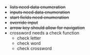 - ~~lists need data enumeration~~
- ~~inputs need data enumeration~~
- ~~start fields need enumeration~~
- ~~override input~~
- ~~arrow key should allow for navigation~~
- crossword needs a check function
    - check letter 
    - check word
    - check crossword
